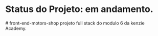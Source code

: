 <h1> Status do Projeto: em andamento. </h1>
# front-end-motors-shop
projeto full stack do modulo 6 da kenzie Academy.
